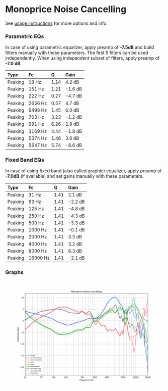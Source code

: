 # Monoprice Noise Cancelling
See [usage instructions](https://github.com/jaakkopasanen/AutoEq#usage) for more options and info.

### Parametric EQs
In case of using parametric equalizer, apply preamp of **-7.5dB** and build filters manually
with these parameters. The first 5 filters can be used independently.
When using independent subset of filters, apply preamp of **-7.0 dB**.

| Type    | Fc      |    Q | Gain    |
|:--------|:--------|:-----|:--------|
| Peaking | 19 Hz   | 1.14 | 4.2 dB  |
| Peaking | 151 Hz  | 1.21 | -1.6 dB |
| Peaking | 222 Hz  | 0.27 | -4.7 dB |
| Peaking | 2656 Hz | 0.57 | 4.7 dB  |
| Peaking | 9498 Hz | 1.45 | 6.0 dB  |
| Peaking | 763 Hz  | 3.23 | -1.2 dB |
| Peaking | 991 Hz  | 6.26 | 1.9 dB  |
| Peaking | 3169 Hz | 4.44 | -1.8 dB |
| Peaking | 5374 Hz | 1.46 | 3.6 dB  |
| Peaking | 5647 Hz | 5.74 | -8.6 dB |

### Fixed Band EQs
In case of using fixed band (also called graphic) equalizer, apply preamp of **-7.0dB**
(if available) and set gains manually with these parameters.

| Type    | Fc       |    Q | Gain    |
|:--------|:---------|:-----|:--------|
| Peaking | 31 Hz    | 1.41 | 2.1 dB  |
| Peaking | 63 Hz    | 1.41 | -2.2 dB |
| Peaking | 125 Hz   | 1.41 | -4.8 dB |
| Peaking | 250 Hz   | 1.41 | -4.3 dB |
| Peaking | 500 Hz   | 1.41 | -3.3 dB |
| Peaking | 1000 Hz  | 1.41 | -0.1 dB |
| Peaking | 2000 Hz  | 1.41 | 3.3 dB  |
| Peaking | 4000 Hz  | 1.41 | 3.2 dB  |
| Peaking | 8000 Hz  | 1.41 | 6.3 dB  |
| Peaking | 16000 Hz | 1.41 | -2.1 dB |

### Graphs
![](./Monoprice%20Noise%20Cancelling.png)